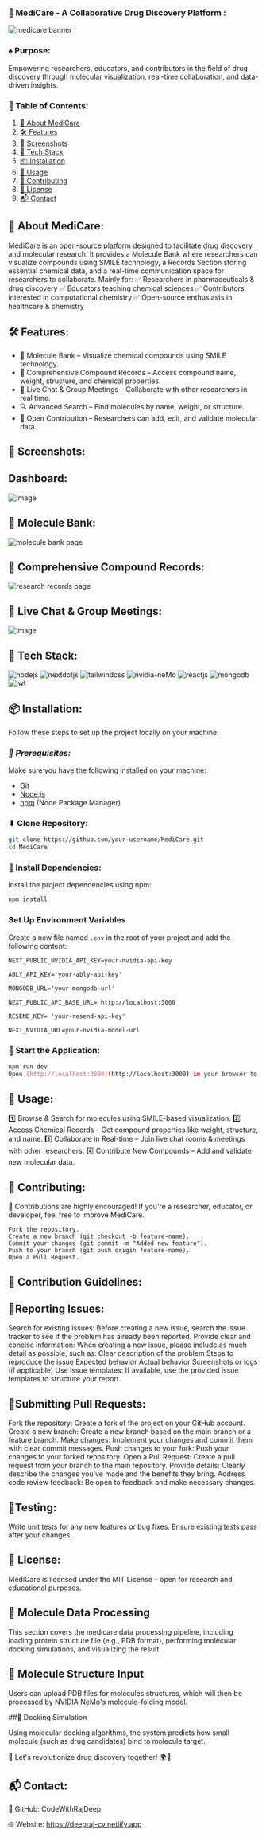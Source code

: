 ### 🧪 MediCare - A Collaborative Drug Discovery Platform :
  ![medicare banner](https://github.com/user-attachments/assets/b683254e-b426-4bb0-9f90-a8eeda17c9ea)
  
   
### ♠️ Purpose: 
 Empowering researchers, educators, and contributors in the field of drug discovery through molecular visualization, real-time collaboration, and data-driven insights.

### 📖 Table of Contents: 
1. [🔬 About MediCare](#description)
2. [🛠 Features](#features)
3. [📸 Screenshots](#screenshots)
4. [🚀 Tech Stack](#techstack)
5. [📦 Installation](#install)
6. [🔧 Usage](#usage)
7. [🤝 Contributing](#contribution)
8. [📜 License](#license)
9. [📬 Contact](#contact)

## <a name="description"> 🔬 About MediCare: </a>
MediCare is an open-source platform designed to facilitate drug discovery and molecular research. It provides a Molecule Bank where researchers can visualize compounds using SMILE technology, a Records Section storing essential chemical data, and a real-time communication space for researchers to collaborate.
Mainly for: 
✅ Researchers in pharmaceuticals & drug discovery
✅ Educators teaching chemical sciences
✅ Contributors interested in computational chemistry
✅ Open-source enthusiasts in healthcare & chemistry

## <a name="features"> 🛠 Features: </a>
 -  🧪 Molecule Bank – Visualize chemical compounds using SMILE technology.
 -  📑 Comprehensive Compound Records – Access compound name, weight, structure, and chemical properties.
 -  💬 Live Chat & Group Meetings – Collaborate with other researchers in real time.
 -  🔍 Advanced Search – Find molecules by name, weight, or structure.
 -  🔗 Open Contribution – Researchers can add, edit, and validate molecular data.

## <a name="screenshots"> 📸 Screenshots: </a>

 ## Dashboard: 
  ![image](https://github.com/user-attachments/assets/e3d5171f-41a1-4e54-88ba-1fd815b412b3)
  
 ## 🧪 Molecule Bank: 
   ![molecule bank page ](https://github.com/user-attachments/assets/1cd5b290-9477-4988-b5da-99984b70787b)

 ## 📑 Comprehensive Compound Records: 
  ![research records page ](https://github.com/user-attachments/assets/f6199c38-439b-4192-8c7e-e9c003859a54)

 ## 💬 Live Chat & Group Meetings: 
   ![image](https://github.com/user-attachments/assets/eea720d6-51c5-4d95-9b02-5a0af94d950b)
 

## <a name="techstack"> 🚀 Tech Stack: </a>
     
  <div>
    <img src="https://img.shields.io/badge/Node.js-43853D?style=for-the-badge&logo=node.js&logoColor=white" alt="nodejs" />
    <img src="https://img.shields.io/badge/-Next_JS-black?style=for-the-badge&logoColor=white&logo=nextdotjs&color=000000" alt="nextdotjs" />
    <img src="https://img.shields.io/badge/-Tailwind_CSS-black?style=for-the-badge&logoColor=white&logo=tailwindcss&color=06B6D4" alt="tailwindcss" />
    <img src="https://img.shields.io/badge/-NVIDIA_NIM-black?style=for-the-badge&logoColor=white&logo=nvidia&color=76B900" alt="nvidia-neMo" />
    <img src="https://img.shields.io/badge/React-20232A?style=for-the-badge&logo=react&logoColor=61DAFB" alt="reactjs" />
    <img src="https://img.shields.io/badge/MongoDB-4EA94B?style=for-the-badge&logo=mongodb&logoColor=white" alt="mongodb" />
    <img src="https://img.shields.io/badge/json%20web%20tokens-323330?style=for-the-badge&logo=json-web-tokens&logoColor=pink" alt="jwt" />
  </div>


## <a name="install">📦 Installation: </a>

Follow these steps to set up the project locally on your machine.

### *🔧 Prerequisites:*

Make sure you have the following installed on your machine:

- [Git](https://git-scm.com/)
- [Node.js](https://nodejs.org/en)
- [npm](https://www.npmjs.com/) (Node Package Manager)
  

### ⬇ Clone Repository:

```bash
git clone https://github.com/your-username/MediCare.git
cd MediCare
```

### 📌 Install Dependencies:

Install the project dependencies using npm:

```bash
npm install
```

### **Set Up Environment Variables**

Create a new file named `.env` in the root of your project and add the following content:

```env
NEXT_PUBLIC_NVIDIA_API_KEY=your-nvidia-api-key

ABLY_API_KEY='your-ably-api-key'

MONGODB_URL='your-mongodb-url'

NEXT_PUBLIC_API_BASE_URL= http://localhost:3000

RESEND_KEY= 'your-resend-api-key'

NEXT_NVIDIA_URL=your-nvidia-model-url
```

### 🚀 Start the Application:

```bash
npm run dev
Open [http://localhost:3000](http://localhost:3000) in your browser to view the project.
```

## <a name="usage"> 🔧 Usage: </a> 
1️⃣ Browse & Search for molecules using SMILE-based visualization.
2️⃣ Access Chemical Records – Get compound properties like weight, structure, and name.
3️⃣ Collaborate in Real-time – Join live chat rooms & meetings with other researchers.
4️⃣ Contribute New Compounds – Add and validate new molecular data.

## <a name="contribution"> 🤝 Contributing:  </a>
  🔬 Contributions are highly encouraged! If you're a researcher, educator, or developer, feel free to improve MediCare.
```
Fork the repository.
Create a new branch (git checkout -b feature-name).
Commit your changes (git commit -m "Added new feature").
Push to your branch (git push origin feature-name).
Open a Pull Request.
```
## 🛂 Contribution Guidelines: 

##  📌Reporting Issues:

Search for existing issues: Before creating a new issue, search the issue tracker to see if the problem has already been reported. Provide clear and concise information: When creating a new issue, please include as much detail as possible, such as: Clear description of the problem Steps to reproduce the issue Expected behavior Actual behavior Screenshots or logs (if applicable) Use issue templates: If available, use the provided issue templates to structure your report.

## 📌Submitting Pull Requests:

Fork the repository: Create a fork of the project on your GitHub account. Create a new branch: Create a new branch based on the main branch or a feature branch. Make changes: Implement your changes and commit them with clear commit messages. Push changes to your fork: Push your changes to your forked repository. Open a Pull Request: Create a pull request from your branch to the main repository. Provide details: Clearly describe the changes you've made and the benefits they bring. Address code review feedback: Be open to feedback and make necessary changes.

## 📌Testing:

Write unit tests for any new features or bug fixes. Ensure existing tests pass after your changes.

## <a name="license"> 📜 License: </a> 
 
 MediCare is licensed under the MIT License – open for research and educational purposes.

## <a name="molecule-data">🧬 Molecule Data Processing</a>

This section covers the medicare data processing pipeline, including loading protein structure file (e.g., PDB format), performing molecular docking simulations, and visualizing the result.

## 📌 Molecule Structure Input

Users can upload PDB files for molecules structures, which will then be processed by NVIDIA NeMo's molecule-folding model.

##📌 Docking Simulation

Using molecular docking algorithms, the system predicts how small molecule (such as drug candidates) bind to molecule target.

🚀 Let's revolutionize drug discovery together! 🌍💊


## <a name="contact"> 📬 Contact: </a>

🔗 GitHub: CodeWithRajDeep

🌐 Website: https://deepraj-cv.netlify.app



